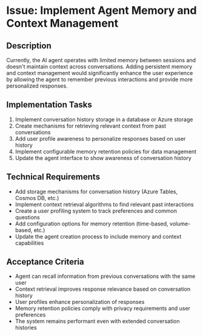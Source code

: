 # Issue: Implement Agent Memory and Context Management

## Description

Currently, the AI agent operates with limited memory between sessions and doesn't maintain context across conversations. Adding persistent memory and context management would significantly enhance the user experience by allowing the agent to remember previous interactions and provide more personalized responses.

## Implementation Tasks

1. Implement conversation history storage in a database or Azure storage
2. Create mechanisms for retrieving relevant context from past conversations
3. Add user profile awareness to personalize responses based on user history
4. Implement configurable memory retention policies for data management
5. Update the agent interface to show awareness of conversation history

## Technical Requirements

- Add storage mechanisms for conversation history (Azure Tables, Cosmos DB, etc.)
- Implement context retrieval algorithms to find relevant past interactions
- Create a user profiling system to track preferences and common questions
- Add configuration options for memory retention (time-based, volume-based, etc.)
- Update the agent creation process to include memory and context capabilities

## Acceptance Criteria

- Agent can recall information from previous conversations with the same user
- Context retrieval improves response relevance based on conversation history
- User profiles enhance personalization of responses
- Memory retention policies comply with privacy requirements and user preferences
- The system remains performant even with extended conversation histories
